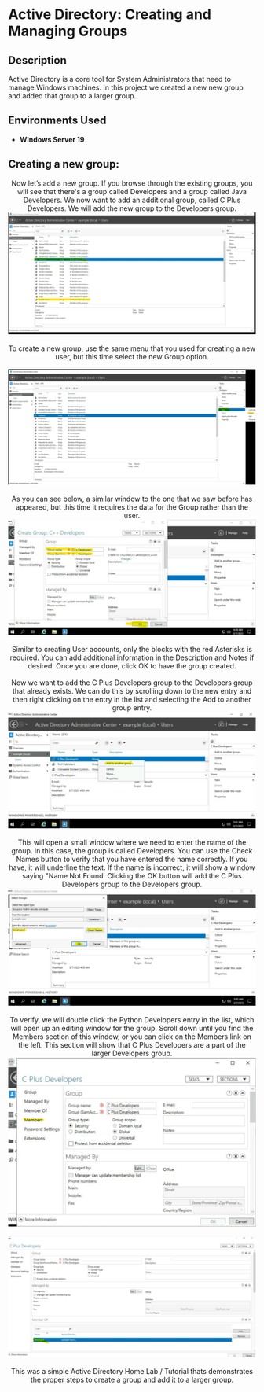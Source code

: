 <h1>Active Directory: Creating and Managing Groups</h1>



<h2>Description</h2>
Active Directory is a core tool for System Administrators that need to manage Windows machines. In this project we created a new new group and added that group to a larger group. 
<br />




<h2>Environments Used </h2>

- <b>Windows Server 19</b> 

<h2>Creating a new group:</h2>

<p align="center">
Now let’s add a new group. If you browse through the existing groups, you will see that there's a group called Developers and a group called Java Developers. We now want to add an additional group, called C Plus Developers. We will add the new group to the Developers group.<br/>
<img src="https://github.com/Rastallworth1/Active-Directory-Creating-and-Managing-groups/blob/main/slide%201.jpg"/>
<br />
<br />
To create a new group, use the same menu that you used for creating a new user, but this time select the new Group option.<br/>
<br/>
<img src="https://github.com/Rastallworth1/Active-Directory-Creating-and-Managing-groups/blob/main/slide%201%20bottom.jpg"/>
<br />


<br />
As you can see below, a similar window to the one that we saw before has appeared, but this time it requires the data for the Group rather than the user.<br/>
<img src="https://github.com/Rastallworth1/Active-Directory-Creating-and-Managing-groups/blob/main/slide%202.jpg"/>
<br />
<br />
Similar to creating User accounts, only the blocks with the red Asterisks is required.  You can add additional information in the Description and Notes if desired. Once you are done, click OK to have the group created.<br/>



<br />
Now we want to add the C Plus Developers group to the Developers group that already exists. We can do this by scrolling down to the new entry and then right clicking on the entry in the list and selecting the Add to another group entry. <br/>
<img src="https://github.com/Rastallworth1/Active-Directory-Creating-and-Managing-groups/blob/main/slide%203.jpg"/>
<br />


<br />
This will open a small window where we need to enter the name of the group. In this case, the group is called Developers. You can use the Check Names button to verify that you have entered the name correctly. If you have, it will underline the text. If the name is incorrect, it will show a window saying "Name Not Found. Clicking the OK button will add the C Plus Developers group to the Developers group. <br/>
<img src="https://github.com/Rastallworth1/Active-Directory-Creating-and-Managing-groups/blob/main/Slide%203%20bottom.jpg"/>
<br />



<br />
To verify, we will double click the Python Developers entry in the list, which will open up an editing window for the group. Scroll down until you find the Members section of this window, or you can click on the Members link on the left. This section will show that C Plus Developers are a part of the larger Developers group. <br/>
<img src="https://github.com/Rastallworth1/Active-Directory-Creating-and-Managing-groups/blob/main/slide%204%20top.jpg"/>
<br />
<br/>
<img src="https://github.com/Rastallworth1/Active-Directory-Creating-and-Managing-groups/blob/main/slide%204%20bottom.jpg"/>
<br />
 

  


<br />
This was a simple Active Directory Home Lab / Tutorial thats demonstrates the proper steps to create a group and add it to a larger group.<br/>





